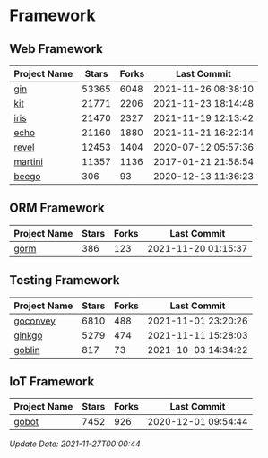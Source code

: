 # Framework

## Web Framework
| Project Name | Stars | Forks | Last Commit |
| ------------ | ----- | ----- | ----------- |
| [gin](https://github.com/gin-gonic/gin) | 53365 | 6048 | 2021-11-26 08:38:10 |
| [kit](https://github.com/go-kit/kit) | 21771 | 2206 | 2021-11-23 18:14:48 |
| [iris](https://github.com/kataras/iris) | 21470 | 2327 | 2021-11-19 12:13:42 |
| [echo](https://github.com/labstack/echo) | 21160 | 1880 | 2021-11-21 16:22:14 |
| [revel](https://github.com/revel/revel) | 12453 | 1404 | 2020-07-12 05:57:36 |
| [martini](https://github.com/go-martini/martini) | 11357 | 1136 | 2017-01-21 21:58:54 |
| [beego](https://github.com/astaxie/beego) | 306 | 93 | 2020-12-13 11:36:23 |

## ORM Framework
| Project Name | Stars | Forks | Last Commit |
| ------------ | ----- | ----- | ----------- |
| [gorm](https://github.com/jinzhu/gorm) | 386 | 123 | 2021-11-20 01:15:37 |

## Testing Framework
| Project Name | Stars | Forks | Last Commit |
| ------------ | ----- | ----- | ----------- |
| [goconvey](https://github.com/smartystreets/goconvey) | 6810 | 488 | 2021-11-01 23:20:26 |
| [ginkgo](https://github.com/onsi/ginkgo) | 5279 | 474 | 2021-11-11 15:28:03 |
| [goblin](https://github.com/franela/goblin) | 817 | 73 | 2021-10-03 14:34:22 |

## IoT Framework
| Project Name | Stars | Forks | Last Commit |
| ------------ | ----- | ----- | ----------- |
| [gobot](https://github.com/hybridgroup/gobot) | 7452 | 926 | 2020-12-01 09:54:44 |

*Update Date: 2021-11-27T00:00:44*